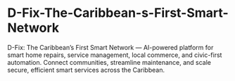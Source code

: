 # D-Fix-The-Caribbean-s-First-Smart-Network
D-Fix: The Caribbean’s First Smart Network — AI-powered platform for smart home repairs, service management, local commerce, and civic-first automation. Connect communities, streamline maintenance, and scale secure, efficient smart services across the Caribbean.
